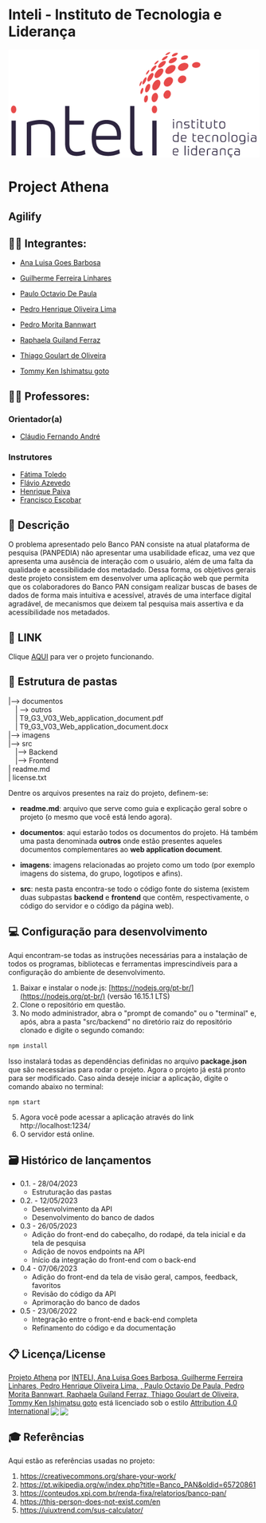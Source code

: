 # Inteli - Instituto de Tecnologia e Liderança 

<p align="center">
<a href= "https://www.inteli.edu.br/"><img src="./imagens/inteli.png" alt="Inteli - Instituto de Tecnologia e Liderança" border="0"></a>
</p>

# Project Athena

## Agilify

## 🧑‍🎓 Integrantes:
- <a href="https://www.linkedin.com/in/ana-luisa-goes-barbosa/">Ana Luisa Goes Barbosa
</a>

- <a href="https://www.linkedin.com/in/guilherme-ferreira-linhares-8638411a1/">Guilherme Ferreira Linhares
</a>

- <a href="https://www.linkedin.com/in/paulooctaviodepaula/">Paulo Octavio De Paula
</a>

- <a href="https://www.linkedin.com/in/pedro-henrique-oliveira-lima-a6a766214/">Pedro Henrique Oliveira Lima
</a>

- <a href="https://www.linkedin.com/in/pedro-bannwart-0565aa264/">Pedro Morita Bannwart
</a>

- <a href="https://www.linkedin.com/in/raphaela-guiland-ferraz/">Raphaela Guiland Ferraz</a> 

- <a href="https://www.linkedin.com/in/thiago-goulart-de-oliveira/">Thiago Goulart de Oliveira
</a>

- <a href="https://www.linkedin.com/in/tommygoto/">Tommy Ken Ishimatsu goto
</a>

## 🧑‍🏫 Professores:
### Orientador(a) 
- <a href="https://www.linkedin.com/in/profclaudioandre/">Cláudio Fernando André</a>
### Instrutores
- <a href="https://www.linkedin.com/in/fatima-toledo/">Fátima Toledo</a>
- <a href="https://www.linkedin.com/in/flaviomarquesazevedo/">Flávio Azevedo</a> 
- <a href="http://lattes.cnpq.br/6901974057937430">Henrique Paiva</a> 
- <a href="https://www.linkedin.com/in/francisco-escobar/">Francisco Escobar</a>


## 📝 Descrição

O problema apresentado pelo Banco PAN consiste na atual plataforma de pesquisa (PANPEDIA) não apresentar uma usabilidade eficaz, uma vez que apresenta uma ausência de interação com  o usuário, além de uma falta da qualidade e acessibilidade dos metadado. Dessa forma, os objetivos gerais deste projeto consistem em desenvolver uma aplicação web que permita que os colaboradores do Banco PAN consigam realizar buscas de bases de dados de forma mais intuitiva e acessível, através de uma interface digital agradável, de mecanismos que deixem tal pesquisa mais assertiva e da acessibilidade nos metadados.

## 📝 LINK

Clique <a href="https://www.linkedin.com/in/victorbarq/">AQUI</a> para ver o projeto funcionando. 

## 📁 Estrutura de pastas

|--> documentos<br>
  &emsp;| --> outros <br>
  &emsp;| T9_G3_V03_Web_application_document.pdf<br>
  &emsp;| T9_G3_V03_Web_application_document.docx<br>
|--> imagens<br>
|--> src<br>
  &emsp;|--> Backend<br>
  &emsp;|--> Frontend<br>
| readme.md<br>
| license.txt

Dentre os arquivos presentes na raiz do projeto, definem-se:

- <b>readme.md</b>: arquivo que serve como guia e explicação geral sobre o projeto (o mesmo que você está lendo agora).

- <b>documentos</b>: aqui estarão todos os documentos do projeto. Há também uma pasta denominada <b>outros</b> onde estão presentes aqueles documentos complementares ao <b>web application document</b>.

- <b>imagens</b>: imagens relacionadas ao projeto como um todo (por exemplo imagens do sistema, do grupo, logotipos e afins).

- <b>src</b>: nesta pasta encontra-se todo o código fonte do sistema (existem duas subpastas <b>backend</b> e <b>frontend</b> que contêm, respectivamente, o código do servidor e o código da página web).

## 💻 Configuração para desenvolvimento

Aqui encontram-se todas as instruções necessárias para a instalação de todos os programas, bibliotecas e ferramentas imprescindíveis para a configuração do ambiente de desenvolvimento.

1.  Baixar e instalar o node.js:  [https://nodejs.org/pt-br/](https://nodejs.org/pt-br/) (versão 16.15.1 LTS)
2. Clone o repositório em questão.
3.  No modo administrador, abra o "prompt de comando" ou o "terminal" e, após,  abra a pasta "src/backend" no diretório raiz do repositório clonado e digite o segundo comando:

```sh
npm install
```

Isso instalará todas as dependências definidas no arquivo <b>package.json</b> que são necessárias para rodar o projeto. Agora o projeto já está pronto para ser modificado. Caso ainda deseje iniciar a aplicação, digite o comando abaixo no terminal:

```sh
npm start
```
5. Agora você pode acessar a aplicação através do link http://localhost:1234/
6. O servidor está online.

## 🗃 Histórico de lançamentos

* 0.1. - 28/04/2023
    * Estruturação das pastas
* 0.2. - 12/05/2023
    * Desenvolvimento da API
    * Desenvolvimento do banco de dados
* 0.3 - 26/05/2023
    * Adição do front-end do cabeçalho, do rodapé, da tela inicial e da tela de pesquisa
    * Adição de novos endpoints na API
    * Início da integração do front-end com o back-end
* 0.4 - 07/06/2023
    * Adição do front-end da tela de visão geral, campos, feedback, favoritos
    * Revisão do código da API
    * Aprimoração do banco de dados 
* 0.5 - 23/06/2022
    * Integração entre o front-end e back-end completa
    * Refinamento do código e da documentação

## 📋 Licença/License

<p xmlns:cc="http://creativecommons.org/ns#" xmlns:dct="http://purl.org/dc/terms/"><a property="dct:title" rel="cc :attributionURL" href="https://github.com/2023M2T9-Inteli/projeto3">Projeto Athena</a> por <a rel="cc:attributionURL dct:creator" property="cc:attributionName" href=" https://github.com/2023M2T9-Inteli/projeto3">INTELI, Ana Luisa Goes Barbosa, Guilherme Ferreira Linhares, Pedro Henrique Oliveira Lima, , Paulo Octavio De Paula, Pedro Morita Bannwart, Raphaela Guiland Ferraz, Thiago Goulart de Oliveira, Tommy Ken Ishimatsu goto</a> está licenciado sob o estilo <a href="http://creativecommons.org/licenses/by/4.0/?ref=chooser-v1" target="_blank" rel="license noopener noreferrer" ="display:inline-block;">Attribution 4.0 International<img style="height:22px!important;margin-left:3px;vertical-align:text-bottom;" src="https://mirrors.creativecommons.org/presskit/icons/cc. svg?ref=chooser-v1"><img style="height:22px!important;margin-left:3px;vertical-align:text-bottom;" src="https://mirrors.creativecommons.org/presskit/ icons/by.svg?ref=chooser-v1"></a></p>

## 🎓 Referências

Aqui estão as referências usadas no projeto:

1. <https://creativecommons.org/share-your-work/>
1. <https://pt.wikipedia.org/w/index.php?title=Banco_PAN&oldid=65720861>
2. <https://conteudos.xpi.com.br/renda-fixa/relatorios/banco-pan/>
3. <https://this-person-does-not-exist.com/en>
4. <https://uiuxtrend.com/sus-calculator/>
